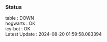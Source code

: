 ### Status


table : DOWN  
hogwarts : OK  
icy-bot : OK  
Latest Update : 2024-08-20 01:59:58.083394
